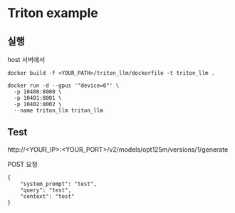 # Triton example

## 실행

host 서버에서

```
docker build -f <YOUR_PATH>/triton_llm/dockerfile -t triton_llm .

docker run -d --gpus '"device=0"' \
  -p 10400:8000 \
  -p 10401:8001 \
  -p 10402:8002 \
  --name triton_llm triton_llm
```


## Test

http://<YOUR_IP>:<YOUR_PORT>/v2/models/opt125m/versions/1/generate

POST 요청

```
{
    "system_prompt": "test",
    "query": "test",
    "context": "test"
}
```